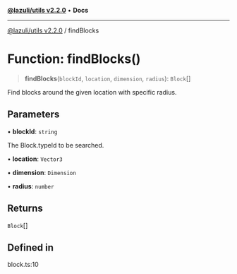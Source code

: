 [**@lazuli/utils v2.2.0**](../README.md) • **Docs**

***

[@lazuli/utils v2.2.0](../globals.md) / findBlocks

# Function: findBlocks()

> **findBlocks**(`blockId`, `location`, `dimension`, `radius`): `Block`[]

Find blocks around the given location with specific radius.

## Parameters

• **blockId**: `string`

The Block.typeId to be searched.

• **location**: `Vector3`

• **dimension**: `Dimension`

• **radius**: `number`

## Returns

`Block`[]

## Defined in

block.ts:10
